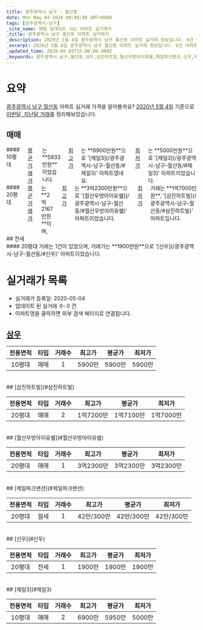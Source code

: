 ```yaml
---
title: 광주광역시 남구 - 월산동
date: Mon May 04 2020 00:00:00 GMT+0900
tags: [광주광역시-남구]
_site_name: 매일 업데이트 되는 아파트 실거래가
_title: 광주광역시 남구 월산동 아파트 실거래가
_description: 2020년 5월 4일 광주광역시 남구 월산동 아파트 실거래 정보입니다. 6건 아파트 정보가 있습니다.
_excerpt: 2020년 5월 4일 광주광역시 남구 월산동 아파트 실거래 정보입니다. 6건 아파트 정보가 있습니다.
_updated_time: 2020-05-03T15:00:00.000Z
_keywords: 광주광역시,남구,월산동,삼우,삼진하트빌,월산우방아이유쉘,제일파크맨션,신우,제일3
---
```





# 요약
<ins>광주광역시 남구 월산동</ins> 아파트 실거래 가격을 알아볼까요? <ins>2020년 5월 4일</ins> 기준으로 <ins>이번달, 지난달 거래</ins>를 정리해보았습니다.

## 매매
<div class="container">
<div class="six columns" markdown="1">
#### 10평대
<ins>평균 거래가</ins>는 **5933만원**이었습니다. <ins>최고가</ins>는 **6900만원**으로 '[제일3](/광주광역시-남구-월산동/#제일3)' 아파트였네요. <ins>최저가</ins>는 **5000만원**으로 '[제일3](/광주광역시-남구-월산동/#제일3)' 아파트이었습니다.
</div>
<div class="six columns" markdown="1">
#### 20평대
<ins>평균 거래가</ins>는 **2억2167만원**이며, <ins>최고가</ins>는 **3억2300만원**으로 '[월산우방아이유쉘](/광주광역시-남구-월산동/#월산우방아이유쉘)' 아파트이었습니다. <ins>최저가</ins> 거래는 **1억7000만원**, '[삼진하트빌](/광주광역시-남구-월산동/#삼진하트빌)' 아파트입니다.
</div>
</div>
## 전세
<div class="container">
<div class="twelve columns" markdown="1">
#### 20평대
거래는 1건이 있었으며, 거래가는 **1900만원**으로 '[신우](/광주광역시-남구-월산동/#신우)' 아파트이었습니다.
</div>
</div>



# 실거래가 목록
- 실거래가 등록일: 2020-05-04
- 업데이트 된 실거래 수: 0 건
- 아파트명을 클릭하면 외부 검색 페이지로 연결됩니다.

## [삼우](#삼우)

|전용면적|타입|거래수|최고가|평균가|최저가|
|:---:|:---:|:---:|:---:|:---:|:---:|
|10평대|<span class="deal-type-1">매매</span>|1|5900만|5900만|5900만|

<br/>
## [삼진하트빌](#삼진하트빌)

|전용면적|타입|거래수|최고가|평균가|최저가|
|:---:|:---:|:---:|:---:|:---:|:---:|
|20평대|<span class="deal-type-1">매매</span>|2|1억7200만|1억7100만|1억7000만|

<br/>
## [월산우방아이유쉘](#월산우방아이유쉘)

|전용면적|타입|거래수|최고가|평균가|최저가|
|:---:|:---:|:---:|:---:|:---:|:---:|
|20평대|<span class="deal-type-1">매매</span>|1|3억2300만|3억2300만|3억2300만|

<br/>
## [제일파크맨션](#제일파크맨션)

|전용면적|타입|거래수|최고가|평균가|최저가|
|:---:|:---:|:---:|:---:|:---:|:---:|
|20평대|<span class="deal-type-3">월세</span>|1|42만/300만|42만/300만|42만/300만|

<br/>
## [신우](#신우)

|전용면적|타입|거래수|최고가|평균가|최저가|
|:---:|:---:|:---:|:---:|:---:|:---:|
|20평대|<span class="deal-type-2">전세</span>|1|1900만|1900만|1900만|

<br/>
## [제일3](#제일3)

|전용면적|타입|거래수|최고가|평균가|최저가|
|:---:|:---:|:---:|:---:|:---:|:---:|
|10평대|<span class="deal-type-1">매매</span>|2|6900만|5950만|5000만|

<br/>



